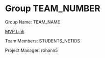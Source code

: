 # Group TEAM_NUMBER
Group Name: TEAM_NAME

[MVP Link](http://cs196.cs.illinois.edu)

Team Members: STUDENTS_NETIDS

Project Manager: rohann5
